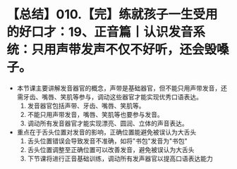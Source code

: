 # 【总结】010.【完】练就孩子一生受用的好口才：19、正音篇丨认识发音系统：只用声带发声不仅不好听，还会毁嗓子。

-   本节课主要讲解发音器官的概念，声带是基础器官，但不能只用声带发音，还需牙齿、嘴唇、笑肌等参与，调动这些器官才能实现优秀口语表达。
    1.  发音器官包括声带、牙齿、嘴唇、笑肌等。
    2.  不能只用声带发音，嘴唇、笑肌等也要参与发音。
    3.  调动所有发音器官才能实现漂亮、圆润、立体的声音表达。
-   重点在于舌头位置对发音的影响，正确位置能避免被误认为大舌头
    1.  舌头位置错误会导致发音不准确，如将"书包"发音为"书包"
    2.  舌头位置调整至正确位置可以改善发音，避免被误认为大舌头
    3.  下节课将进行正音基础训练，调动所有发声器官以提高口语表达能力